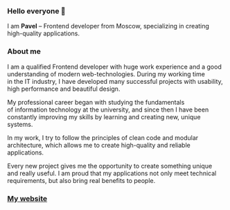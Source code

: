 ### Hello everyone 👋

I am  **Pavel** – Frontend developer from Moscow, specializing in creating high-quality applications.

### About me
I am a&nbsp;qualified Frontend developer with&nbsp;huge work experience
        and a&nbsp;good understanding of&nbsp;modern web-technologies. During
        my&nbsp;working time in&nbsp;the&nbsp;IT industry,
        I&nbsp;have&nbsp;developed many successful projects with&nbsp;usability,
        high performance and&nbsp;beautiful design.

   My&nbsp;professional career began with&nbsp;studying
        the&nbsp;fundamentals of&nbsp;information technology
        at&nbsp;the&nbsp;university, and&nbsp;since then I&nbsp;have&nbsp;been
        constantly improving my&nbsp;skills by&nbsp;learning and&nbsp;creating
        new, unique systems.

   In&nbsp;my&nbsp;work, I&nbsp;try to&nbsp;follow the&nbsp;principles
        of&nbsp;clean code and&nbsp;modular architecture, which allows
        me&nbsp;to&nbsp;create high-quality and&nbsp;reliable applications.

 Every new project gives me&nbsp;the&nbsp;opportunity to&nbsp;create
        something unique and&nbsp;really useful. I&nbsp;am&nbsp;proud that
        my&nbsp;applications not&nbsp;only meet technical requirements,
        but&nbsp;also bring real benefits to&nbsp;people.
        
### [My website](https://dvoryaninov.tech)


